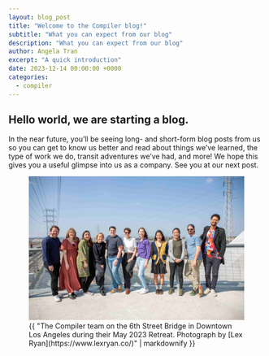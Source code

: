 ```yaml
---
layout: blog_post
title: "Welcome to the Compiler blog!"
subtitle: "What you can expect from our blog"
description: "What you can expect from our blog"
author: Angela Tran
excerpt: "A quick introduction"
date: 2023-12-14 00:00:00 +0000
categories:
  - compiler
---
```


## Hello world, we are starting a blog.

In the near future, you’ll be seeing long- and short-form blog posts from us so you can get to know us better and read about things we’ve learned, the type of work we do, transit adventures we’ve had, and more! We hope this gives you a useful glimpse into us as a company. See you at our next post.

<figure>
    <img src="/assets/blog/may2023-retreat.jpg" alt="Photograph of the Compiler team on the 6th Street Bridge in Downtown Los Angeles during their May 2023 Retreat." />
    <figcaption> {{ "The Compiler team on the 6th Street Bridge in Downtown Los Angeles during their May 2023 Retreat. Photograph by [Lex Ryan](https://www.lexryan.co/)" | markdownify }}</figcaption>
</figure>
